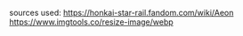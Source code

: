 sources used:
https://honkai-star-rail.fandom.com/wiki/Aeon
https://www.imgtools.co/resize-image/webp

